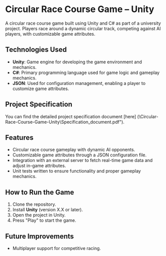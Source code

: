 # Circular Race Course Game – Unity

A circular race course game built using Unity and C# as part of a university project. Players race around a dynamic circular track, competing against AI players, with customizable game attributes.

## Technologies Used
- **Unity**: Game engine for developing the game environment and mechanics.
- **C#**: Primary programming language used for game logic and gameplay mechanics.
- **JSON**: Used for configuration management, enabling a player to customize game attributes.

## Project Specification
You can find the detailed project specification document [here] (\Circular-Race-Course-Game-Unity\Specification_document.pdf").

## Features
- Circular race course gameplay with dynamic AI opponents.
- Customizable game attributes through a JSON configuration file.
- Integration with an external server to fetch real-time game data and adjust in-game attributes.
- Unit tests written to ensure functionality and proper gameplay mechanics.

## How to Run the Game
1. Clone the repository.
2. Install **Unity** (version X.X or later).
3. Open the project in Unity.
4. Press "Play" to start the game.

## Future Improvements
- Multiplayer support for competitive racing.

